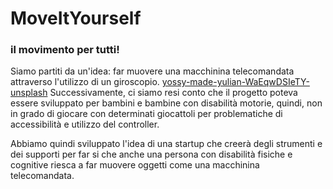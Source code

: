 # MoveItYourself
### il movimento per tutti!


Siamo partiti da un'idea: far muovere una macchinina telecomandata attraverso l'utilizzo di un giroscopio. [yossy-made-yulian-WaEqwDSIeTY-unsplash](https://user-images.githubusercontent.com/117916840/203803018-ff346093-a5b4-4cd4-897b-911b7bf06e62.jpg)
Successivamente, ci siamo resi conto che il progetto poteva essere sviluppato per bambini e bambine con disabilità motorie, quindi, non in grado di giocare con determinati giocattoli per problematiche di accessibilità e utilizzo del controller.

Abbiamo quindi sviluppato l'idea di una startup che creerà degli strumenti e dei supporti per far si che anche una persona con disabilità fisiche e cognitive riesca a far muovere oggetti come una macchinina telecomandata.
